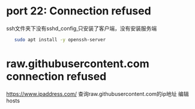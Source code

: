 # port 22: Connection refused
 ssh文件夹下没有sshd_config,只安装了客户端，没有安装服务端
 ```sh
    sudo apt install -y openssh-server
 ```

# raw.githubusercontent.com connection refused
https://www.ipaddress.com/ 查询raw.githubusercontent.com的ip地址
编辑hosts